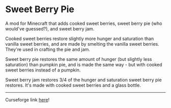 # Sweet Berry Pie

A mod for Minecraft that adds cooked sweet berries, sweet berry pie (who would've guessed?), and sweet berry jam.

Cooked sweet berries restore slightly more hunger and saturation than vanilla sweet berries, and are made by smelting the vanilla sweet berries. They're used in crafting the pie and jam.

Sweet berry pie restores the same amount of hunger (but slightly less saturation) than pumpkin pie, and is made the same way - but with cooked sweet berries instead of a pumpkin.

Sweet berry jam restores 3/4 of the hunger and saturation sweet berry pie restores. It's made with cooked sweet berries and a glass bottle.

----

Curseforge link [here](https://www.curseforge.com/minecraft/mc-mods/sweet-berry-pie)!

